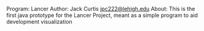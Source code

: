 Program: Lancer
Author: Jack Curtis <jpc222@lehigh.edu>
About: This is the first java prototype for the Lancer Project,
    meant as a simple program to aid development visualization